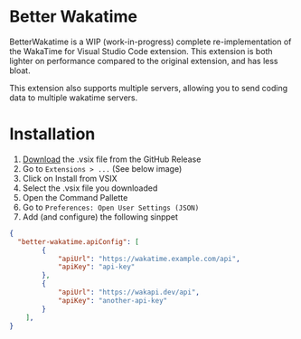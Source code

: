 # Better Wakatime

BetterWakatime is a WIP (work-in-progress) complete re-implementation of the WakaTime for Visual Studio Code extension.
This extension is both lighter on performance compared to the original extension, and has less bloat.

This extension also supports multiple servers, allowing you to send coding data to multiple wakatime servers.

# Installation
1. [Download](https://github.com/Badbird5907/better-wakatime/releases/tag/0.0.1) the .vsix file from the GitHub Release
2. Go to `Extensions > ...` (See below image)
4. Click on Install from VSIX
5. Select the .vsix file you downloaded
6. Open the Command Pallette
7. Go to `Preferences: Open User Settings (JSON)`
8. Add (and configure) the following sinppet

```json
{
  "better-wakatime.apiConfig": [
        {
            "apiUrl": "https://wakatime.example.com/api",
            "apiKey": "api-key"
        },
        {
            "apiUrl": "https://wakapi.dev/api",
            "apiKey": "another-api-key"
        }
    ],
}
```
